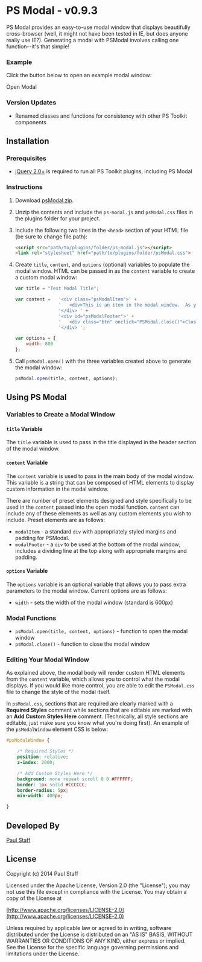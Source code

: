 PS Modal - v0.9.3
=================

PS Modal provides an easy-to-use modal window that displays beautifully cross-browser (well, it might not have been tested in IE, but does anyone really use IE?).  Generating a modal with PSModal involves calling one function--it's that simple!

### Example

Click the button below to open an example modal window:

<div class="btn" id="exampleBtn">Open Modal</div>

### Version Updates

- Renamed classes and functions for consistency with other PS Toolkit components


Installation
------------


### Prerequisites

- [jQuery 2.0+](http://jquery.com) is required to run all PS Toolkit plugins, including PS Modal

### Instructions

1. Download [psModal.zip](http://paulstaff.com/random/PSToolkit/src/psModal/psModal.zip).
2. Unzip the contents and include the `ps-modal.js` and `psModal.css` files in the plugins folder for your project.
3. Include the following two lines in the `<head>` section of your HTML file (be sure to change file path):

	```HTML
	<script src="path/to/plugins/folder/ps-modal.js"></script>
	<link rel="stylesheet" href="path/to/plugins/folder/psModal.css">
	```

4. Create `title`, `content`, and `options` (optional) variables to populate the modal window.  HTML can be passed in as the `content` variable to create a custom modal window:

	```Javascript
	var title = "Test Modal Title";

   	var content =  	'<div class="psModalItem">' +
                    '   <div>This is an item in the modal window.  As you can see, the modal window retains CSS styles present in your project, such as font and HTML elements like the button below.</div>' +
                    '</div> ' +
                    '<div id="psModalFooter">' +
                    '   <div class="btn" onclick="PSModal.close()">Close Modal</div>' +
                    '</div> ';

 	var options = {
   		width: 800
 	};
	```

5. Call `psModal.open()` with the three variables created above to generate the modal window:

	```Javascript
	psModal.open(title, content, options);
	```


Using PS Modal
--------------


### Variables to Create a Modal Window

#### `title` Variable

The `title` variable is used to pass in the title displayed in the header section of the modal window.

#### `content` Variable

The `content` variable is used to pass in the main body of the modal window.  This variable is a string that can be composed of HTML elements to display custom information in the modal window.

There are number of preset elements designed and style specifically to be used in the `content` passed into the open modal function.  `content` can include any of these elements as well as any custom elements you wish to include.  Preset elements are as follows:

- `modalItem` - a standard `div` with appropriately styled margins and padding for PSModal.
- `modalFooter` - a `div` to be used at the bottom of the modal window; includes a dividing line at the top along with appropriate margins and padding.

#### `options` Variable

The `options` variable is an optional variable that allows you to pass extra parameters to the modal window.  Current options are as follows:

- `width` - sets the width of the modal window (standard is 600px)


### Modal Functions

- `psModal.open(title, content, options)` - function to open the modal window
- `psModal.close()` - function to close the modal window


### Editing Your Modal Window

As explained above, the modal body will render custom HTML elements from the `content` variable, which allows you to control what the modal displays.  If you would like more control, you are able to edit the `PSModal.css` file to change the style of the modal itself.

In `psModal.css`, sections that are required are clearly marked with a **Required Styles** comment while sections that are editable are marked with an **Add Custom Styles Here** comment.  (Technically, all style sections are editable, just make sure you know what you're doing first).  An example of the `psModalWindow` element CSS is below:

```CSS
#psModalWindow {

   	/* Required Styles */
   	position: relative;
   	z-index: 2000;

   	/* Add Custom Styles Here */
   	background: none repeat scroll 0 0 #FFFFFF;
   	border: 1px solid #CCCCCC;
   	border-radius: 5px;
   	min-width: 400px;

}
```


Developed By
------------

[Paul Staff](http://paulstaff.com)


License
-------

Copyright (c) 2014 Paul Staff

Licensed under the Apache License, Version 2.0 (the "License");
you may not use this file except in compliance with the License.
You may obtain a copy of the License at

[http://www.apache.org/licenses/LICENSE-2.0](http://www.apache.org/licenses/LICENSE-2.0)

Unless required by applicable law or agreed to in writing, software
distributed under the License is distributed on an "AS IS" BASIS,
WITHOUT WARRANTIES OR CONDITIONS OF ANY KIND, either express or implied.
See the License for the specific language governing permissions and
limitations under the License.